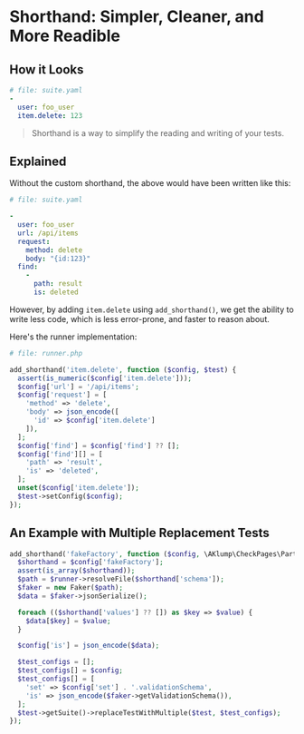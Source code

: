 <!--
id: shorthand
title: Shorthand
-->

# Shorthand: Simpler, Cleaner, and More Readible

## How it Looks

```yaml
# file: suite.yaml
-
  user: foo_user
  item.delete: 123
```

> Shorthand is a way to simplify the reading and writing of your tests.

## Explained

Without the custom shorthand, the above would have been written like this:

```yaml
# file: suite.yaml

-
  user: foo_user
  url: /api/items
  request:
    method: delete
    body: "{id:123}"
  find:
    -
      path: result
      is: deleted
```

However, by adding `item.delete` using `add_shorthand()`, we get the ability to write less code, which is less error-prone, and faster to reason about.

Here's the runner implementation:

```php
# file: runner.php

add_shorthand('item.delete', function ($config, $test) {
  assert(is_numeric($config['item.delete']));
  $config['url'] = '/api/items';
  $config['request'] = [
    'method' => 'delete',
    'body' => json_encode([
      'id' => $config['item.delete']
    ]),
  ];
  $config['find'] = $config['find'] ?? [];
  $config['find'][] = [
    'path' => 'result',
    'is' => 'deleted',
  ];
  unset($config['item.delete']);
  $test->setConfig($config);
});
```

## An Example with Multiple Replacement Tests

```php
add_shorthand('fakeFactory', function ($config, \AKlump\CheckPages\Parts\Test $test) use ($runner) {
  $shorthand = $config['fakeFactory'];
  assert(is_array($shorthand));
  $path = $runner->resolveFile($shorthand['schema']);
  $faker = new Faker($path);
  $data = $faker->jsonSerialize();

  foreach (($shorthand['values'] ?? []) as $key => $value) {
    $data[$key] = $value;
  }

  $config['is'] = json_encode($data);

  $test_configs = [];
  $test_configs[] = $config;
  $test_configs[] = [
    'set' => $config['set'] . '.validationSchema',
    'is' => json_encode($faker->getValidationSchema()),
  ];
  $test->getSuite()->replaceTestWithMultiple($test, $test_configs);
});
```
